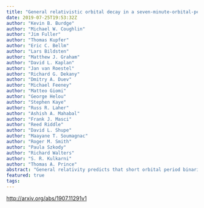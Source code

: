 ```yaml
---
title: "General relativistic orbital decay in a seven-minute-orbital-period   eclipsing binary system"
date: 2019-07-25T19:53:32Z
author: "Kevin B. Burdge"
author: "Michael W. Coughlin"
author: "Jim Fuller"
author: "Thomas Kupfer"
author: "Eric C. Bellm"
author: "Lars Bildsten"
author: "Matthew J. Graham"
author: "David L. Kaplan"
author: "Jan van Roestel"
author: "Richard G. Dekany"
author: "Dmitry A. Duev"
author: "Michael Feeney"
author: "Matteo Giomi"
author: "George Helou"
author: "Stephen Kaye"
author: "Russ R. Laher"
author: "Ashish A. Mahabal"
author: "Frank J. Masci"
author: "Reed Riddle"
author: "David L. Shupe"
author: "Maayane T. Soumagnac"
author: "Roger M. Smith"
author: "Paula Szkody"
author: "Richard Walters"
author: "S. R. Kulkarni"
author: "Thomas A. Prince"
abstract: "General relativity predicts that short orbital period binaries emit significant gravitational radiation, and the upcoming Laser Interferometer Space Antenna (LISA) is expected to detect tens of thousands of such systems; however, few have been identified, and only one is eclipsing--the double white dwarf binary SDSS J065133.338+284423.37, which has an orbital period of 12.75 minutes. Here, we report the discovery of an eclipsing double white dwarf binary system with an orbital period of only 6.91 minutes, ZTF J153932.16+502738.8. This system has an orbital period close to half that of SDSS J065133.338+284423.37 and an orbit so compact that the entire binary could fit within the diameter of the planet Saturn. The system exhibits a deep eclipse, and a double-lined spectroscopic nature. We observe rapid orbital decay, consistent with that expected from general relativity. ZTF J153932.16+502738.8 is a significant source of gravitational radiation close to the peak of LISA's sensitivity, and should be detected within the first week of LISA observations."
featured: true
tags:
---
```

http://arxiv.org/abs/1907.11291v1